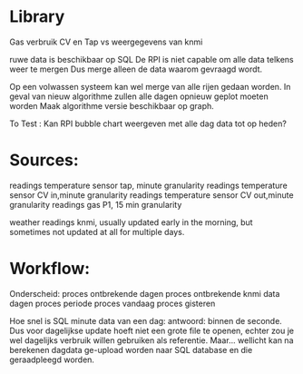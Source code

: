 ﻿# Library
 
 Gas verbruik CV en Tap vs weergegevens van knmi
 
ruwe data is beschikbaar op SQL
De RPI is niet capable om alle data telkens weer te mergen
Dus merge alleen de data waarom gevraagd wordt. 

Op een volwassen systeem kan wel merge van alle rijen gedaan worden. 
In geval van nieuw algorithme zullen alle dagen opnieuw geplot moeten worden
Maak algorithme versie beschikbaar op graph.



To Test : Kan RPI bubble chart weergeven met alle dag data tot op heden?


# Sources:
readings temperature sensor tap, minute granularity
readings temperature sensor CV in,minute granularity
readings temperature sensor CV out,minute granularity
readings gas P1, 15 min granularity

weather readings knmi, usually updated early in the morning, but sometimes not updated at all for multiple days.


# Workflow: 
Onderscheid: 
  proces ontbrekende dagen 
  proces ontbrekende knmi data dagen
  proces periode
  proces vandaag
  proces gisteren
  
Hoe snel is SQL minute data  van een dag: antwoord: binnen de seconde.
Dus voor dagelijkse update hoeft niet een grote file te openen, echter zou je wel dagelijks verbruik willen gebruiken als referentie.
Maar... wellicht kan na berekenen dagdata ge-upload worden naar SQL database en die geraadpleegd worden.








